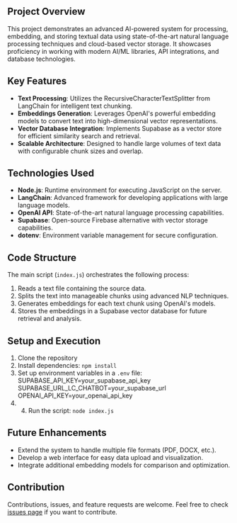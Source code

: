 ## Project Overview

This project demonstrates an advanced AI-powered system for processing, embedding, and storing textual data using state-of-the-art natural language processing techniques and cloud-based vector storage. It showcases proficiency in working with modern AI/ML libraries, API integrations, and database technologies.

## Key Features

- **Text Processing**: Utilizes the RecursiveCharacterTextSplitter from LangChain for intelligent text chunking.
- **Embeddings Generation**: Leverages OpenAI's powerful embedding models to convert text into high-dimensional vector representations.
- **Vector Database Integration**: Implements Supabase as a vector store for efficient similarity search and retrieval.
- **Scalable Architecture**: Designed to handle large volumes of text data with configurable chunk sizes and overlap.

## Technologies Used

- **Node.js**: Runtime environment for executing JavaScript on the server.
- **LangChain**: Advanced framework for developing applications with large language models.
- **OpenAI API**: State-of-the-art natural language processing capabilities.
- **Supabase**: Open-source Firebase alternative with vector storage capabilities.
- **dotenv**: Environment variable management for secure configuration.

## Code Structure

The main script (`index.js`) orchestrates the following process:

1. Reads a text file containing the source data.
2. Splits the text into manageable chunks using advanced NLP techniques.
3. Generates embeddings for each text chunk using OpenAI's models.
4. Stores the embeddings in a Supabase vector database for future retrieval and analysis.

## Setup and Execution

1. Clone the repository
2. Install dependencies: `npm install`
3. Set up environment variables in a `.env` file:
  SUPABASE_API_KEY=your_supabase_api_key
  SUPABASE_URL_LC_CHATBOT=your_supabase_url
  OPENAI_API_KEY=your_openai_api_key
4. 4. Run the script: `node index.js`

## Future Enhancements

- Extend the system to handle multiple file formats (PDF, DOCX, etc.).
- Develop a web interface for easy data upload and visualization.
- Integrate additional embedding models for comparison and optimization.

## Contribution

Contributions, issues, and feature requests are welcome. Feel free to check [issues page](link_to_issues_page) if you want to contribute.
